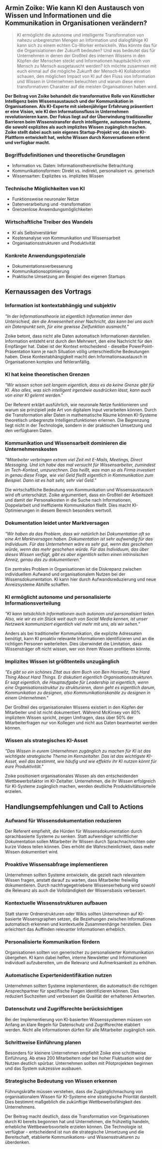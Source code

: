 ## Armin Zoike: Wie kann KI den Austausch von Wissen und Informationen und die Kommunikation in Organisationen verändern?

> KI ermöglicht die autonome und intelligente Transformation von nahezu unbegrenzten Mengen an Information und dialogfähige KI kann sich zu einem echten Co-Worker entwickeln. Was könnte das für die Organisiationen der Zukunft bedeuten? Und was bedeutet das für Unternehmen in denen der Großteil des internen Wissens in den Köpfen der Menschen steckt und Informationen hauptsächlich von Mensch zu Mensch ausgetauscht werden? Ich möchte zusammen mit euch einmal auf die mögliche Zukunft der Mensch-KI Kollaboration schauen, den möglichen Impact von KI auf den Fluss von Information und Wissen in Unternehmen beleuchten und warum diese einen transformativen Charakter auf die meisten Organisationen haben wird.

**Der Beitrag von Zoike behandelt die transformative Rolle von Künstlicher Intelligenz beim Wissensaustausch und der Kommunikation in Organisationen. Als KI-Experte mit siebenjähriger Erfahrung präsentiert er eine Vision, wie KI den Informationsfluss in Unternehmen revolutionieren kann. Der Fokus liegt auf der Überwindung traditioneller Barrieren beim Wissenstransfer durch intelligente, autonome Systeme, die sowohl explizites als auch implizites Wissen zugänglich machen. Zoike stellt dabei auch sein eigenes Startup-Projekt vor, das eine KI-Plattform entwickelt hat, welche Wissen durch Konversationen erlernt und verfügbar macht.**

### Begriffsdefinitionen und theoretische Grundlagen
- Information vs. Daten: Informationstheoretische Betrachtung
- Kommunikationsformen: Direkt vs. indirekt, personalisiert vs. generisch
- Wissensarten: Explizites vs. implizites Wissen

### Technische Möglichkeiten von KI
- Funktionsweise neuronaler Netze
- Datenverarbeitung und -transformation
- Grenzenlose Anwendungsmöglichkeiten

### Wirtschaftliche Treiber des Wandels
- KI als Selbstverstärker
- Kostenanalyse von Kommunikation und Wissensarbeit
- Organisationsstrukturen und Produktivität

### Konkrete Anwendungspotenziale
- Dokumentationsverbesserung
- Kommunikationsoptimierung
- Praktische Umsetzung am Beispiel des eigenen Startups

## Kernaussagen des Vortrags

### Information ist kontextabhängig und subjektiv

*"In der Informationstheorie ist eigentlich Information immer den Unterschied, den die Anwesenheit einer Nachricht, das kann bei uns auch ein Datenpunkt sein, für eine gewisse Zielfunktion ausmacht."*

Zoike betont, dass nicht alle Daten automatisch Informationen darstellen. Information entsteht erst durch den Mehrwert, den eine Nachricht für den Empfänger hat. Dabei ist der Kontext entscheidend - dieselbe PowerPoint-Präsentation kann je nach Situation völlig unterschiedliche Bedeutungen haben. Diese Kontextabhängigkeit macht den Informationsaustausch in Organisationen komplex und fehleranfällig.

### KI hat keine theoretischen Grenzen

*"Wir wissen schon seit langem eigentlich, dass es da keine Grenze gibt für KI. Also alles, was sich intelligent irgendwie ausdrücken lässt, kann auch von einer KI gelernt werden."*

Der Referent erklärt ausführlich, wie neuronale Netze funktionieren und warum sie prinzipiell jede Art von digitalem Input verarbeiten können. Durch die Transformation aller Daten in mathematische Räume können KI-Systeme theoretisch unbegrenzte Intelligenzfunktionen erlernen. Die Begrenzung liegt nicht in der Technologie, sondern in der praktischen Umsetzung und den verfügbaren Daten.

### Kommunikation und Wissensarbeit dominieren die Unternehmenskosten

*"Mitarbeiter verbringen extrem viel Zeit mit E-Mails, Meetings, Direct Messaging. Und ich habe das mal versucht für Wissensarbeiter, zumindest im Tech-Kontext, umzurechnen. Das heißt, was man so als Firma investiert in genau diese Frage, wie viel Geld fließt eigentlich in Kommunikation zum Beispiel. Dann ist es halt sehr, sehr viel Geld."*

Die wirtschaftliche Bedeutung von Kommunikation und Wissensaustausch wird oft unterschätzt. Zoike argumentiert, dass ein Großteil der Arbeitszeit und damit der Personalkosten in die Suche nach Informationen, Doppelarbeit und ineffiziente Kommunikation fließt. Dies macht KI-Optimierungen in diesem Bereich besonders wertvoll.

### Dokumentation leidet unter Marktversagen

*"Wir haben da das Problem, dass wir natürlich bei Dokumentation oft so eine Art Marktversagen haben. Dokumentation ist sehr aufwendig für das Individuum. Für das Unternehmen wäre es sehr gut, wenn das geschehen würde, wenn das mehr geschehen würde. Für das Individuum, das über dieses Wissen verfügt, gibt es aber eigentlich selten einen intrinsischen Anreiz, genau das zu dokumentieren."*

Ein zentrales Problem in Organisationen ist die Diskrepanz zwischen individuellem Aufwand und organisationalem Nutzen bei der Wissensdokumentation. KI kann hier durch Aufwandsreduzierung und neue Anreizsysteme Abhilfe schaffen.

### KI ermöglicht autonome und personalisierte Informationsverteilung

*"KI kann tatsächlich Informationen auch autonom und personalisiert teilen. Also, wie wir es ein Stück weit auch von Social Media kennen, ist unser Netzwerk kommuniziert eigentlich viel mehr mit uns, als wir sehen."*

Anders als bei traditioneller Kommunikation, die explizite Adressaten benötigt, kann KI proaktiv relevante Informationen identifizieren und an die richtigen Personen weiterleiten. Dies überwindet die Limitation, dass Wissensträger oft nicht wissen, wer von ihrem Wissen profitieren könnte.

### Implizites Wissen ist größtenteils unzugänglich

*"Es gibt so ein schönes Zitat aus dem Buch von Ben Horowitz, The Hard Thing About Hard Things. Er diskutiert eigentlich Organisationsstrukturen. Er sagt eigentlich, die Hauptaufgabe für Leadership ist eigentlich, wenn eine Organisationsstruktur zu strukturieren, dann geht es eigentlich darum, Kommunikation zu designen, also Kommunikationskanäle zu designen in einem Unternehmen."*

Der Großteil des organisationalen Wissens existiert in den Köpfen der Mitarbeiter und ist nicht dokumentiert. Während McKinsey von 80% implizitem Wissen spricht, zeigen Umfragen, dass über 50% der Mitarbeiterfragen nur von Kollegen und nicht aus Daten beantwortet werden können.

### Wissen als strategisches KI-Asset

*"Das Wissen in eurem Unternehmen zugänglich zu machen für KI ist das wichtigste strategische Thema im Kernzeitalter. Das ist das wichtigste KI-Asset, weil das bestimmt, wie häufig und wie effektiv ihr KI nutzen könnt für eure Produktivität."*

Zoike positioniert organisationales Wissen als den entscheidenden Wettbewerbsfaktor im KI-Zeitalter. Unternehmen, die ihr Wissen erfolgreich für KI-Systeme zugänglich machen, werden deutliche Produktivitätsvorteile erzielen.

## Handlungsempfehlungen und Call to Actions

### Aufwand für Wissensdokumentation reduzieren

Der Referent empfiehlt, die Hürden für Wissensdokumentation durch sprachbasierte Systeme zu senken. Statt aufwendiger schriftlicher Dokumentation sollen Mitarbeiter ihr Wissen durch Sprachnachrichten oder kurze Videos teilen können. Dies erhöht die Wahrscheinlichkeit, dass mehr Wissen dokumentiert wird.

### Proaktive Wissensabfrage implementieren

Unternehmen sollten Systeme entwickeln, die gezielt nach relevantem Wissen fragen, anstatt darauf zu warten, dass Mitarbeiter freiwillig dokumentieren. Durch nachfragegetriebene Wissenserhebung wird sowohl die Relevanz als auch die Vollständigkeit der Wissensbasis verbessert.

### Kontextuelle Wissensstrukturen aufbauen

Statt starrer Ordnerstrukturen oder Wikis sollten Unternehmen auf KI-basierte Wissensgraphen setzen, die Beziehungen zwischen Informationen automatisch erkennen und kontextuelle Zusammenhänge herstellen. Dies erleichtert das Auffinden relevanter Informationen erheblich.

### Personalisierte Kommunikation fördern

Organisationen sollten von generischer zu personalisierter Kommunikation übergehen. KI kann dabei helfen, interne Newsletter und Informationen individuell aufzubereiten, um die Relevanz und Aufmerksamkeit zu erhöhen.

### Automatische Expertenidentifikation nutzen

Unternehmen sollten Systeme implementieren, die automatisch die richtigen Ansprechpartner für spezifische Fragen identifizieren können. Dies reduziert Suchzeiten und verbessert die Qualität der erhaltenen Antworten.

### Datenschutz und Zugriffsrechte berücksichtigen

Bei der Implementierung von KI-basierten Wissenssystemen müssen von Anfang an klare Regeln für Datenschutz und Zugriffsrechte etabliert werden. Nicht alle Informationen dürfen für alle Mitarbeiter zugänglich sein.

### Schrittweise Einführung planen

Besonders für kleinere Unternehmen empfiehlt Zoike eine schrittweise Einführung. Ab etwa 200 Mitarbeitern oder bei hoher Fluktuation wird der Nutzen deutlich spürbar. Unternehmen sollten mit Pilotprojekten beginnen und das System sukzessive ausbauen.

### Strategische Bedeutung von Wissen erkennen

Führungskräfte müssen verstehen, dass die Zugänglichmachung von organisationalem Wissen für KI-Systeme eine strategische Priorität darstellt. Dies bestimmt maßgeblich die zukünftige Wettbewerbsfähigkeit des Unternehmens.

Der Beitrag macht deutlich, dass die Transformation von Organisationen durch KI bereits begonnen hat und Unternehmen, die frühzeitig handeln, erhebliche Wettbewerbsvorteile erzielen können. Die Technologie ist verfügbar - entscheidend ist nun die strategische Umsetzung und die Bereitschaft, etablierte Kommunikations- und Wissensstrukturen zu überdenken.